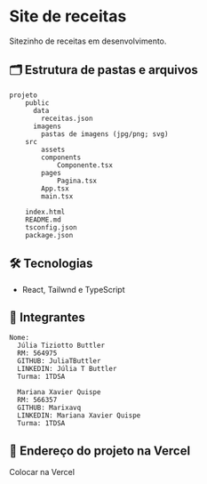 # Site de receitas

Sitezinho de receitas em desenvolvimento.

## 🗂️ Estrutura de pastas e arquivos

    projeto
        public
          data
            receitas.json
          imagens
            pastas de imagens (jpg/png; svg)
        src
            assets
            components
                Componente.tsx
            pages
                Pagina.tsx
            App.tsx
            main.tsx

        index.html
        README.md
        tsconfig.json
        package.json

## 🛠 Tecnologias

- React, Tailwnd e TypeScript

## 👥 Integrantes

    Nome: 
      Júlia Tiziotto Buttler
      RM: 564975
      GITHUB: JuliaTButtler
      LINKEDIN: Júlia T Buttler
      Turma: 1TDSA

      Mariana Xavier Quispe
      RM: 566357
      GITHUB: Marixavq
      LINKEDIN: Mariana Xavier Quispe
      Turma: 1TDSA

## 📂 Endereço do projeto na Vercel

Colocar na Vercel
